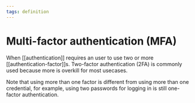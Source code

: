 ```yaml
---
tags: definition
---
```


# Multi-factor authentication (MFA)
When [[authentication]] requires an user to use two or more [[authentication-factor]]s. Two-factor authentication (2FA) is commonly used because more is overkill for most usecases.

Note that using more than one factor is different from using more than one credential, for example, using two passwords for logging in is still one-factor authentication.
